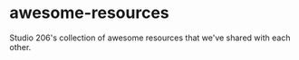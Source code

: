 # awesome-resources
Studio 206's collection of awesome resources that we've shared with each other.
